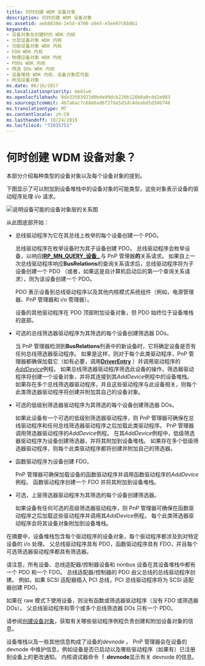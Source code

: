 ```yaml
---
title: 何时创建 WDM 设备对象
description: 何时创建 WDM 设备对象
ms.assetid: aeb8039d-2e5d-4700-a9e5-e5ee97c6b0b1
keywords:
- 设备对象在创建时的 WDK 内核
- 分层设备对象 WDK 内核
- 功能设备对象 WDK 内核
- FDO WDK 内核
- 物理设备对象 WDK 内核
- PDOs WDK 内核
- 筛选 DOs WDK 内核
- 设备堆栈 WDK 内核，设备对象层可能
- 附加设备对象
ms.date: 06/16/2017
ms.localizationpriority: medium
ms.openlocfilehash: 8da33503923d0bde09dcb220b128b0a0cdd2e903
ms.sourcegitcommit: 4b7a6ac7c68e6ad6f27da5d1dc4deabd5d34b748
ms.translationtype: MT
ms.contentlocale: zh-CN
ms.lasthandoff: 10/24/2019
ms.locfileid: "72835751"
---
```

# <a name="when-are-wdm-device-objects-created"></a>何时创建 WDM 设备对象？





本部分介绍每种类型的设备对象以及每个设备对象的提到。

下图显示了可以附加到设备堆栈中的设备对象的可能类型，这些对象表示设备的驱动程序处理 i/o 请求。

![说明设备可能的设备对象层的关系图](images/objlyr.png)

从此图底部开始：

-   总线驱动程序为它在其总线上枚举的每个设备创建一个 PDO。

    总线驱动程序在枚举设备时为其子设备创建 PDO。 总线驱动程序会枚举设备，以响应[**IRP\_MN\_QUERY\_设备\_** ](https://docs.microsoft.com/windows-hardware/drivers/kernel/irp-mn-query-device-relations)与 PnP 管理器**的**关系请求。 如果自上一次总线驱动程序响应**BusRelations**的查询关系请求后，总线驱动程序将为子设备创建一个 PDO （或者，如果这是自计算机启动后的第一个查询关系请求），则为该设备创建一个 PDO。

    PDO 表示设备到总线驱动程序以及其他内核模式系统组件（例如，电源管理器、PnP 管理器和 i/o 管理器）。

    设备的其他驱动程序在 PDO 顶部附加设备对象，但 PDO 始终位于设备堆栈的底部。

-   可选的总线筛选器驱动程序为其筛选的每个设备创建筛选器 DOs。

    当 PnP 管理器检测到**BusRelations**列表中的新设备时，它将确定设备是否有任何总线筛选器驱动程序。 如果是这样，则对于每个此类驱动程序，PnP 管理器都确保加载它（如有必要，调用[**DriverEntry**](https://docs.microsoft.com/windows-hardware/drivers/ddi/wdm/nc-wdm-driver_initialize) ）并调用驱动程序的[*AddDevice*](https://docs.microsoft.com/windows-hardware/drivers/ddi/wdm/nc-wdm-driver_add_device)例程。 如果总线筛选器驱动程序筛选此设备的操作，筛选器驱动程序将创建一个设备对象，并将其连接到其*AddDevice*例程中的设备堆栈。 如果存在多个总线筛选器驱动程序，并且这些驱动程序与此设备相关，则每个此类筛选器驱动程序将创建并附加其自己的设备对象。

-   可选的低级别筛选器驱动程序为其筛选的每个设备创建筛选器 DOs。

    如果此设备有一个可选的低级别筛选器驱动程序，则 PnP 管理器可确保在总线驱动程序和任何总线筛选器驱动程序之后加载此类驱动程序。 PnP 管理器调用筛选器驱动程序的*AddDevice*例程。 在其*AddDevice*例程中，低级筛选器驱动程序为设备创建筛选器，并将其附加到设备堆栈。 如果存在多个低级筛选器驱动程序，则每个此类驱动程序都将创建并附加自己的筛选器。

-   函数驱动程序为设备创建 FDO。

    PnP 管理器可确保加载设备的函数驱动程序并调用函数驱动程序的*AddDevice*例程。 函数驱动程序创建一个 FDO 并将其附加到设备堆栈。

-   可选，上层筛选器驱动程序为其筛选的每个设备创建筛选器。

    如果设备有任何可选的高级筛选器驱动程序，则 PnP 管理器可确保在函数驱动程序之后加载这些驱动程序并调用其*AddDevice*例程。 每个此类筛选器驱动程序会将其设备对象附加到设备堆栈。

在摘要中，设备堆栈包含每个驱动程序的设备对象，每个驱动程序都涉及到对特定设备的 i/o 处理。 父总线驱动程序具有 PDO，函数驱动程序具有 FDO，并且每个可选筛选器驱动程序都具有筛选器。

请注意，所有设备、总线适配器/控制器设备和 nonbus 设备在其设备堆栈中都有一个 PDO 和一个 FDO。 总线适配器/控制器的 PDO 由父总线的总线驱动程序创建。 例如，如果 SCSI 适配器插入 PCI 总线，PCI 总线驱动程序将为 SCSI 适配器创建 PDO。

如果在 raw 模式下使用设备，则没有函数或筛选器驱动程序（没有 FDO 或筛选器 DOs）。 父总线驱动程序和零个或多个总线筛选器 DOs 只有一个 PDO。

请参阅[创建设备对象](creating-a-device-object.md)，获取有关哪些驱动程序例程负责创建和附加设备对象的信息。

设备堆栈以及一些其他信息构成了设备的*devnode* 。 PnP 管理器会在设备的 devnode 中维护信息，例如设备是否已启动以及哪些驱动程序（如果有）已注册到设备上的更改通知。 内核调试器命令 **！ devnode**显示有关 devnode 的信息。

 

 




